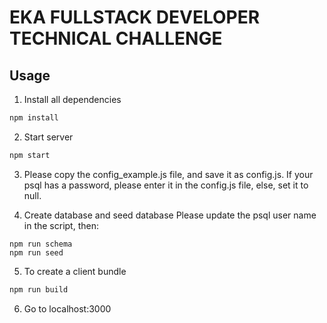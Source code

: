 # EKA FULLSTACK DEVELOPER TECHNICAL CHALLENGE


## Usage
1. Install all dependencies
```bash
npm install
```

2. Start server
```bash 
npm start
``` 

3. Please copy the config_example.js file, and save it as config.js. If your psql has a password, please enter it in the config.js file, else, set it to null.

4. Create database and seed database
Please update the psql user name in the script, then:
```
npm run schema 
npm run seed
```

5. To create a client bundle
```javascript
npm run build
```

6. Go to localhost:3000
